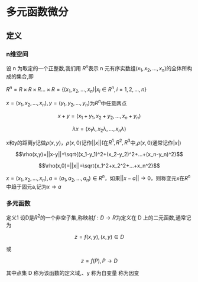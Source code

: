 # 多元函数微分

## 定义

### n维空间


设 n 为取定的一个正整数,我们用 $R^n$表示 n 元有序实数组$(x_1,x_2,...,x_n)$的全体所构成的集合,即

$R^n=R \times R \times R...\times R = \{(x_1,x_2,...,x_n)|x_i \in R^n,i=1,2,...,n\}$

$x=(x_1,x_2,...,x_n),y=(y_1,y_2,...,y_n)$为$R^n$中任意两点

$$x+y=(x_1+y_1,x_2+y_2,...,x_n+y_n)$$

$$\lambda x=(x_1\lambda,x_2\lambda,...,x_n\lambda)$$

x和y的距离y记做$\rho (x,y)$，$\rho(x,0)$记作$||x||$(在$R^1,R^2,R^3$中,$\rho(x,0)$通常记作$|x|$)

$$\rho(x,y)=||x-y||=\sqrt{(x_1-y_1)^2+(x_2-y_2)^2+...+(x_n-y_n)^2}$$

$$\rho(x,0)=||x||=\sqrt{x_1^2+x_2^2+...+x_n^2}$$

$x=(x_1,x_2,...,x_n),a=(a_1,a_2,...,a_n) \in R^n$，如果$||x-a||\to 0$，则称变元x在$R^n$中趋于固元a,记为$x \to a$

### 多元函数

定义1 设D是$R^2$的一个非空子集,称映射$f:D\to R$为定义在 D 上的二元函数,通常记为

$$z=f(x,y),(x,y)\in D$$

或

$$z=f(P),P \to D$$

其中点集 D 称为该函数的定义域,、y 称为自变量 称为因变



